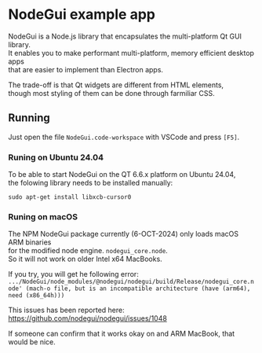 # NodeGui example app

NodeGui is a Node.js library that encapsulates the multi-platform Qt GUI library.\
It enables you to make performant multi-platform, memory efficient desktop apps\
that are easier to implement than Electron apps.

The trade-off is that Qt widgets are different from HTML elements,\
though most styling of them can be done through farmiliar CSS.

## Running

Just open the file `NodeGui.code-workspace` with VSCode and press `[F5]`.

### Runing on Ubuntu 24.04

To be able to start NodeGui on the QT 6.6.x platform on Ubuntu 24.04,\
the folowing library needs to be installed manually:

`sudo apt-get install libxcb-cursor0`

### Runing on macOS

The NPM NodeGui package currently (6-OCT-2024) only loads macOS ARM binaries\
for the modified node engine. `nodegui_core.node`.\
So it will not work on older Intel x64 MacBooks.

If you try, you will get he following error:\
`.../NodeGui/node_modules/@nodegui/nodegui/build/Release/nodegui_core.node'
(mach-o file, but is an incompatible architecture (have (arm64), need (x86_64h)))`

This issues has been reported here: \
https://github.com/nodegui/nodegui/issues/1048

If someone can confirm that it works okay on and ARM MacBook, that would be nice.
